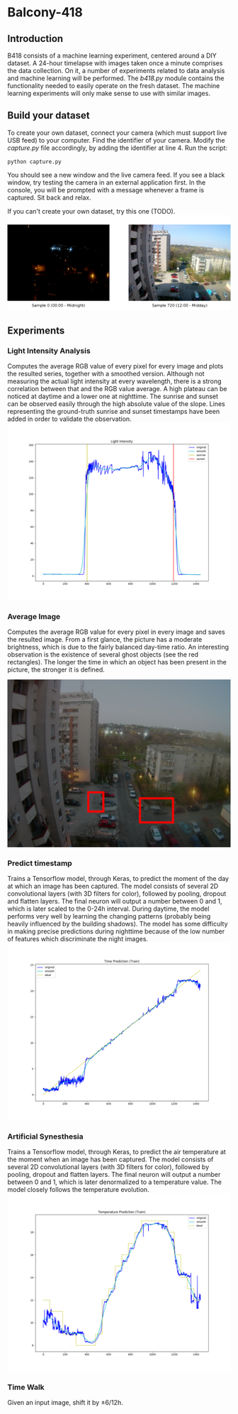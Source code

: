 # Balcony-418
## Introduction
B418 consists of a machine learning experiment, centered around a DIY dataset. A 24-hour timelapse with images taken once a minute comprises the data collection. On it, a number of experiments related to data analysis and machine learning will be performed. The _b418.py_ module contains the functionality needed to easily operate on the fresh dataset. The machine learning experiments will only make sense to use with similar images.

## Build your dataset
To create your own dataset, connect your camera (which must support live USB feed) to your computer. Find the identifier of your camera. Modify the _capture.py_ file accordingly, by adding the identifier at line 4. Run the script:
```
python capture.py
```
You should see a new window and the live camera feed. If you see a black window, try testing the camera in an external application first. In the console, you will be prompted with a message whenever a frame is captured. Sit back and relax.

If you can't create your own dataset, try this one (TODO).
![sample.png](https://github.com/paubric/Balcony-418/blob/master/sample.png)

## Experiments
### Light Intensity Analysis
Computes the average RGB value of every pixel for every image and plots the resulted series, together with a smoothed version. Although not measuring the actual light intensity at every wavelength, there is a strong correlation between that and the RGB value average. A high plateau can be noticed at daytime and a lower one at nighttime. The sunrise and sunset can be observed easily through the high absolute value of the slope. Lines representing the ground-truth sunrise and sunset timestamps have been added in order to validate the observation.
![Figure_time_prediction.png](https://github.com/paubric/Balcony-418/blob/master/Figure_brightness.png)

### Average Image
Computes the average RGB value for every pixel in every image and saves the resulted image. From a first glance, the picture has a moderate brightness, which is due to the fairly balanced day-time ratio. An interesting observation is the existence of several ghost objects (see the red rectangles). The longer the time in which an object has been present in the picture, the stronger it is defined.

![average_image_rect.png](https://github.com/paubric/Balcony-418/blob/master/average_image_rect.png)

### Predict timestamp
Trains a Tensorflow model, through Keras, to predict the moment of the day at which an image has been captured. The model consists of several 2D convolutional layers (with 3D filters for color), followed by pooling, dropout and flatten layers. The final neuron will output a number between 0 and 1, which is later scaled to the 0-24h interval. During daytime, the model performs very well by learning the changing patterns (probably being heavily influenced by the building shadows). The model has some difficulty in making precise predictions during nighttime because of the low number of features which discriminate the night images.  
![Figure_time_prediction.png](https://github.com/paubric/Balcony-418/blob/master/Figure_time_prediction.png)

### Artificial Synesthesia
Trains a Tensorflow model, through Keras, to predict the air temperature at the moment when an image has been captured. The model consists of several 2D convolutional layers (with 3D filters for color), followed by pooling, dropout and flatten layers. The final neuron will output a number between 0 and 1, which is later denormalized to a temperature value. The model closely follows the temperature evolution.
![Figure_temperature_prediction.png](https://github.com/paubric/Balcony-418/blob/master/Figure_temperature_prediction.png)

### Time Walk
Given an input image, shift it by ±6/12h.
